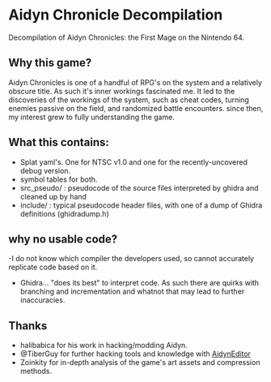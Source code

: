 # Aidyn Chronicle Decompilation
 Decompilation of Aidyn Chronicles: the First Mage on the Nintendo 64.

## Why this game?
Aidyn Chronicles is one of a handful of RPG's on the system and a relatively obscure title. As such it's inner workings fascinated me. It led to the discoveries of the workings of the system, such as cheat codes, turning enemies passive on the field, and randomized battle encounters. since then, my interest grew to fully understanding the game.

## What this contains:
- Splat yaml's. One for NTSC v1.0 and one for the recently-uncovered debug version.
- symbol tables for both.
- src_pseudo/ : pseudocode of the source files interpreted by ghidra and cleaned up by hand
- include/ : typical pseudocode header files, with one of a dump of Ghidra definitions (ghidradump.h)


## why no usable code?
-I do not know which compiler the developers used, so cannot accurately replicate code based on it.
- Ghidra... "does its best" to interpret code. As such there are quirks with branching and incrementation and whatnot that may lead to further inaccuracies.

## Thanks
- halibabica for his work in hacking/modding Aidyn.
- @TiberGuy for further hacking tools and knowledge with [AidynEditor](https://github.com/TiberGuy/AidynEditor)
- Zoinkity for in-depth analysis of the game's art assets and compression methods.
